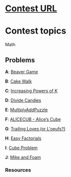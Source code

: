 # [Contest URL](https://vjudge.net/contest/307954)

# Contest topics
Math

## Problems
**A**: [Beaver Game](https://codeforces.com/problemset/problem/78/C)

**B**: [Cake Walk](https://www.spoj.com/problems/CKEWLK/)

**C**: [Increasing Powers of K](https://www.spoj.com/problems/INCPOWK/)

**D**: [Divide Candies](https://codeforces.com/problemset/problem/1056/B)

**E**: [MultiplyAddPuzzle](https://community.topcoder.com/stat?c=problem_statement&pm=14527&rd=16851)

**F**: [ALICECUB - Alice’s Cube](ttps://www.spoj.com/problems/ALICECUB/)

**G**: [Trailing Loves (or L'oeufs?)]( https://codeforces.com/problemset/problem/1114/C)

**H**: [Easy Factorials](https://www.spoj.com/problems/EASYFACT/)

**I**: [Cube Problem](https://codeforces.com/problemset/problem/293/C)

**J**: [Mike and Foam](https://codeforces.com/problemset/problem/547/C)

### Resources